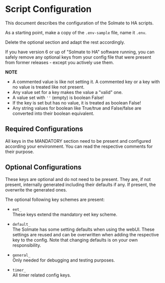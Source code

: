 # Script Configuration

This document describes the configuration of the Solmate to HA scripts.

As a starting point, make a copy of the `.env-sample` file, name it `.env`.

Delete the optional section and adapt the rest accordingly.

If you have version 6 or up of "Solmate to HA" software running, you can safely remove any optional keys
from your config file that were present from former releases - except you actively use them.

**NOTE**

* A commented value is like not setting it. A commented key or a key with no value is treated like not present.
* Any value set for a key makes the value a "valid" one.
* A value set with `''` (empty) is boolean False!
* If the key is set but has no value, it is treated as boolean False!
* Any string values for boolean like True/true and False/false are converted into their boolean equivalent.

## Required Configurations

All keys in the MANDATORY section need to be present and configured according your environment.
You can read the respective comments for their purpose. 

## Optional Configurations

These keys are optional and do not need to be present. They are, if not present, internally generated
including their defaults if any. If present, the overwrite the generated ones.

The optional following key schemes are present:

* `eet_`\
These keys extend the mandatory eet key scheme.
* `default_`\
The Solmate has some setting defaults when using the webUI. These settings are reused and can be overwritten
when adding the respective key to the config. Note that changing defaults is on your own responsibility.
* `general_`\
Only needed for debugging and testing purposes. 

* `timer_`\
All timer related config keys.
